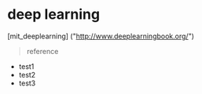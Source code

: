 # deep learning
[mit_deeplearning] ("http://www.deeplearningbook.org/")
> reference
- test1
- test2
- test3
